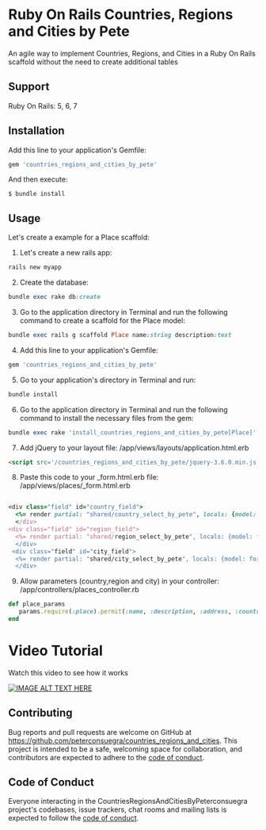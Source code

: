 # Ruby On Rails Countries, Regions and Cities by Pete

An agile way to implement Countries, Regions, and Cities in a Ruby On Rails scaffold without the need to create additional tables

## Support

Ruby On Rails: 5, 6, 7

## Installation

Add this line to your application's Gemfile:

```ruby
gem 'countries_regions_and_cities_by_pete'
```

And then execute:

    $ bundle install


## Usage
Let's create a example for a Place scaffold:

1. Let's create a new rails app:

```ruby
rails new myapp 
```

2. Create the database:

```ruby
bundle exec rake db:create
```

3. Go to the application directory in Terminal and run the following command to create a scaffold for the Place model:

```ruby
bundle exec rails g scaffold Place name:string description:text
```

4. Add this line to your application's Gemfile:

```ruby
gem 'countries_regions_and_cities_by_pete'
```

5. Go to your application's directory in Terminal and run:

```ruby
bundle install
```

6. Go to the application directory in Terminal and run the following command to install the necessary files from the gem:


```ruby
bundle exec rake 'install_countries_regions_and_cities_by_pete[Place]'
```

7. Add jQuery to your layout file: /app/views/layouts/application.html.erb

```html
<script src='/countries_regions_and_cities_by_pete/jquery-3.6.0.min.js'></script>
```

8. Paste this code to your _form.html.erb file: /app/views/places/_form.html.erb
```ruby

<div class="field" id="country_field">
  <%= render partial: "shared/country_select_by_pete", locals: {model: form.object.class.name, label: "Country", selected: form.object.country} %>
  </div>
<div class="field" id="region_field">
  <%= render partial: "shared/region_select_by_pete", locals: {model: form.object.class.name, label: "Region / State", selected_country: form.object.country, selected: form.object.region} %>
  </div>
 <div class="field" id="city_field">
  <%= render partial: "shared/city_select_by_pete", locals: {model: form.object.class.name, label: "City", selected_region: form.object.region, selected_country: form.object.country, selected: form.object.city} %>
  </div>

```
9. Allow parameters (country,region and city) in your controller: /app/controllers/places_controller.rb

```ruby
def place_params
   params.require(:place).permit(:name, :description, :address, :country, :region, :city)
end
```

Video Tutorial
===============

Watch this video to see how it works

[![IMAGE ALT TEXT HERE](https://ozonegroup.co/countries_regions_and_cities.png)](https://www.youtube.com/watch?v=mSwfFtYE8HE)

## Contributing

Bug reports and pull requests are welcome on GitHub at https://github.com/peterconsuegra/countries_regions_and_cities. This project is intended to be a safe, welcoming space for collaboration, and contributors are expected to adhere to the [code of conduct](https://github.com/peterconsuegra/countries_regions_and_cities_by_peterconsuegra/blob/master/CODE_OF_CONDUCT.md).

## Code of Conduct

Everyone interacting in the CountriesRegionsAndCitiesByPeterconsuegra project's codebases, issue trackers, chat rooms and mailing lists is expected to follow the [code of conduct](https://github.com/peterconsuegra/countries_regions_and_cities_by_peterconsuegra/blob/master/CODE_OF_CONDUCT.md).

